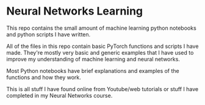 # Neural Networks Learning 

This repo contains the small amount of machine learning python notebooks and python scripts I have written.

All of the files in this repo contain basic PyTorch functions and scripts I have made. They're mostly very basic and generic examples that I have used to improve my understanding of machine learning and neural networks.

Most Python notebooks have brief explanations and examples of the functions and how they work.

This is all stuff I have found online from Youtube/web tutorials or stuff I have completed in my Neural Networks course.
